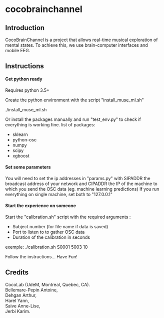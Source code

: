 # cocobrainchannel

## Introduction

CocoBrainChannel is a project that allows real-time musical exploration of mental states. To achieve this, we use brain-computer interfaces and mobile EEG.

## Instructions

#### Get python ready

Requires python 3.5+

Create the python environment with the script "install_muse_ml.sh"

./install_muse_ml.sh

Or install the packages manually and run "test_env.py" to check if everything is working fine.
list of packages:
- sklearn
- python-osc
- numpy
- scipy
- xgboost

#### Set some parameters

You will need to set the ip addresses in "params.py" with SIPADDR the broadcast address of your network and CIPADDR the IP of the machine  to which you send the OSC data (eg. machine learning predictions)
If you run everything on single machine, set both to "127.0.0.1"

#### Start the experience on someone

Start the "calibration.sh" script with the required arguments :
- Subject number (for file name if data is saved)
- Port to listen to to gather OSC data
- Duration of the calibration in seconds

exemple:
./calibration.sh S0001 5003 10

Follow the instructions...
Have Fun!

## Credits

CocoLab (UdeM, Montreal, Quebec, CA).  
Bellemare-Pepin Antoine,  
Dehgan Arthur,  
Harel Yann,  
Saive Anne-Lise,  
Jerbi Karim.  

